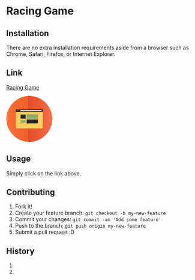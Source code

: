 # Racing Game



## Installation

There are no extra installation requirements aside from a browser such as Chrome, Safari, Firefox, or Internet Explorer.

## Link

[Racing Game](https://bschuetzle.github.io/)

![Personal Website](https://github.com/bschuetzle/bschuetzle.github.io/blob/master/assets/imgs/website-icon.png "Personal Website")

## Usage

Simply click on the link above.

## Contributing

1. Fork it!
2. Create your feature branch: `git checkout -b my-new-feature`
3. Commit your changes: `git commit -am 'Add some feature'`
4. Push to the branch: `git push origin my-new-feature`
5. Submit a pull request :D

## History

1. 
2. 




